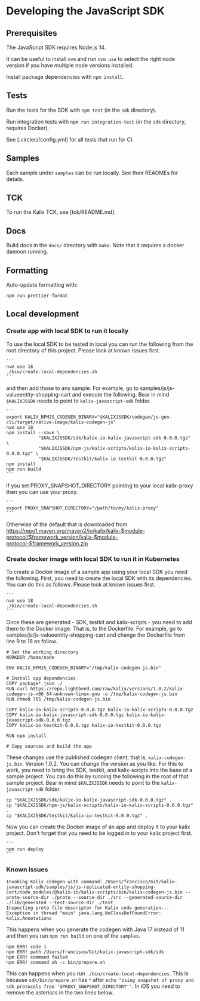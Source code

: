 # Developing the JavaScript SDK

## Prerequisites

The JavaScript SDK requires Node.js 14.

It can be useful to install `nvm` and run `nvm use` to select the right node version if you have multiple node versions installed.

Install package dependencies with `npm install`.

## Tests

Run the tests for the SDK with `npm test` (in the `sdk` directory).

Run integration tests with `npm run integration-test` (in the `sdk` directory, requires Docker).

See [.circleci/config.yml] for all tests that run for CI.

## Samples

Each sample under `samples` can be run locally. See their READMEs for details.

## TCK

To run the Kalix TCK, see [tck/README.md].

## Docs

Build docs in the `docs/` directory with `make`. Note that it requires a docker daemon running.

## Formatting

Auto-update formatting with:

    npm run prettier-format

## Local development

### Create app with local SDK to run it locally

To use the local SDK to be tested in local you can run the following from the root directory of this project. Please look at known issues first.

    ```
    nvm use 18
    ./bin/create-local-dependencies.sh
    ```

and then add those to any sample. For example, go to samples/js/js-valueentity-shopping-cart and execute the following. Bear in mind `$KALIXJSSDK` needs to point to `kalix-javascript-sdk` folder.

    ```
    export KALIX_NPMJS_CODEGEN_BINARY="$KALIXJSSDK/codegen/js-gen-cli/target/native-image/kalix-codegen-js"
    nvm use 18
    npm install --save \
                "$KALIXJSSDK/sdk/kalix-io-kalix-javascript-sdk-0.0.0.tgz" \
                "$KALIXJSSDK/npm-js/kalix-scripts/kalix-io-kalix-scripts-0.0.0.tgz" \
                "$KALIXJSSDK/testkit/kalix-io-testkit-0.0.0.tgz"
    npm install
    npm run build
    ```

if you set PROXY_SNAPSHOT_DIRECTORY pointing to your local kalix-proxy then you can use your proxy.

    ```
    export PROXY_SNAPSHOT_DIRECTORY="/path/to/my/kalix-proxy"
    ```

Otherwise of the default that is downloaded from https://repo1.maven.org/maven2/io/kalix/kalix-$module-protocol/$framework_version/kalix-$module-protocol-$framework_version.zip

### Create docker image with local SDK to run it in Kubernetes

To create a Docker image of a sample app using your local SDK you need the following. 
First, you need to create the local SDK with its dependencies. You can do this as follows. Please look at known issues first.

    ```
    nvm use 18
    ./bin/create-local-dependencies.sh
    ```

Once these are generated - SDK, testkit and kalix-scripts - you need to add them to the Docker image. That is, to the Dockerfile. For example, go to samples/js/js-valueentity-shopping-cart and change the Dockerfile from line 9 to 16 as follow. 

    # Set the working directory
    WORKDIR /home/node

    ENV KALIX_NPMJS_CODEGEN_BINARY="/tmp/kalix-codegen-js.bin"

    # Install app dependencies
    COPY package*.json ./
    RUN curl https://repo.lightbend.com/raw/kalix/versions/1.0.2/kalix-codegen-js-x86_64-unknown-linux-gnu -o /tmp/kalix-codegen-js.bin
    RUN chmod 755 /tmp/kalix-codegen-js.bin

    COPY kalix-io-kalix-scripts-0.0.0.tgz kalix-io-kalix-scripts-0.0.0.tgz
    COPY kalix-io-kalix-javascript-sdk-0.0.0.tgz kalix-io-kalix-javascript-sdk-0.0.0.tgz
    COPY kalix-io-testkit-0.0.0.tgz kalix-io-testkit-0.0.0.tgz

    RUN npm install 

    # Copy sources and build the app

These changes use the published codegen client, that is, `kalix-codegen-js.bin`. Version 1.0.2. You can change the version as you like. For this to work, you  need to bring the SDK, testkit, and kalix-scripts into the base of a sample project. You can do this by running the following in the root of that sample project. Bear in mind `$KALIXJSSDK` needs to point to the `kalix-javascript-sdk` folder.

    cp "$KALIXJSSDK/sdk/kalix-io-kalix-javascript-sdk-0.0.0.tgz" . 
    cp "$KALIXJSSDK/npm-js/kalix-scripts/kalix-io-kalix-scripts-0.0.0.tgz" .
    cp "$KALIXJSSDK/testkit/kalix-io-testkit-0.0.0.tgz" .

Now you can create the Docker image of an app and deploy it to your kalix project. Don't forget that you need to be logged in to your kalix project first.  

    ```
    npm run deploy
    ```

### Known issues

    Invoking Kalix codegen with command: /Users/francisco/Git/kalix-javascript-sdk/samples/js/js-replicated-entity-shopping-cart/node_modules/@kalix-io/kalix-scripts/bin/kalix-codegen-js.bin --proto-source-dir ./proto --source-dir ./src --generated-source-dir ./lib/generated --test-source-dir ./test
    Inspecting proto file descriptor for Kalix code generation...
    Exception in thread "main" java.lang.NoClassDefFoundError: kalix.Annotations

This happens when you generate the codegen with Java 17 instead of 11 and then you run `npm run build` on one of the `samples`.

    npm ERR! code 1
    npm ERR! path /Users/francisco/Git/kalix-javascript-sdk/sdk
    npm ERR! command failed
    npm ERR! command sh -c bin/prepare.sh

This can happens when you run `./bin/create-local-dependencies`. This is because `sdk/bin/prepare.sh` has `*` after `echo "Using snapshot of proxy and sdk protocols from '$PROXY_SNAPSHOT_DIRECTORY'"`. In iOS you need to remove the asteriscs in the two lines below.
